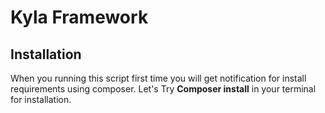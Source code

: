 # Kyla Framework
## Installation
When you running this script first time you will get notification for install requirements using composer.
Let's Try **Composer install** in your terminal for installation.
